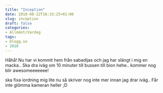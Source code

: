```yaml
---
title: "Inception"
date: 2010-08-22T16:33:25+01:00
slug: inception
draft: false
categories:
- Allmänt/Vardag
tags:
- blogg.se
- 2010
---
```

Håhå! Nu har vi kommit hem från sabadijas och jag har slängt i mig en macka.. Ska dra iväg om 10 minuter till bussen till bion hehe.. kommer nog blir awesomeeeeeee!  
  
ska fixa iordning mig lite nu så skriver nog inte mer innan jag drar iväg.. Får inte glömma kameran heller ;D